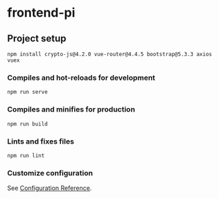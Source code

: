 # frontend-pi

## Project setup
```
npm install crypto-js@4.2.0 vue-router@4.4.5 bootstrap@5.3.3 axios vuex
```

### Compiles and hot-reloads for development
```
npm run serve
```

### Compiles and minifies for production
```
npm run build
```

### Lints and fixes files
```
npm run lint
```

### Customize configuration
See [Configuration Reference](https://cli.vuejs.org/config/).
